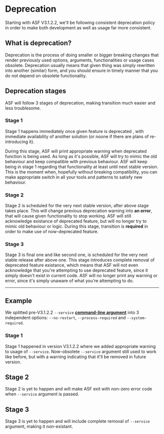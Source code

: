 # Deprecation

Starting with ASF V3.1.2.2, we'll be following consistent deprecation policy in order to make both development as well as usage far more consistent.

## What is deprecation?

Deprecation is the process of doing smaller or bigger breaking changes that render previously used options, arguments, functionalities or usage cases obsolete. Deprecation usually means that given thing was simply rewritten into another (similar) form, and you should ensure in timely manner that you do not depend on obsolete functionality.

## Deprecation stages

ASF will follow 3 stages of deprecation, making transition much easier and less troublesome.

### Stage 1

Stage 1 happens immediately once given feature is deprecated , with immediate availability of another solution (or noone if there are plans of re-introducing it).

During this stage, ASF will print appropriate warning when deprecated function is being used. As long as it's possible, ASF will try to mimic the old behaviour and keep compatible with previous behaviour. ASF will keep being in stage 1 regarding that functionality at least until next stable version. This is the moment when, hopefully without breaking compatibility, you can make appropriate switch in all your tools and patterns to satisfy new behaviour.

### Stage 2

Stage 2 is scheduled for the very next stable version, after above stage takes place. This will change previous deprecation warning into **an error**, that will cause given functionality to stop working. ASF will still acknowledge existance of deprecated feature, but will no longer try to mimic old behaviour or logic. During this stage, transition is **required** in order to make use of now-deprecated feature.

### Stage 3

Stage 3 is final one and like second one, is scheduled for the very next stable release after above one. This stage introduces complete removal of deprecated feature existance, which means that ASF will not even acknowledge that you're attempting to use deprecated feature, since it simply doesn't exist in current code. ASF will no longer print any warning or error, since it's simply unaware of what you're attempting to do.

---

## Example

We splitted pre-V3.1.2.2 `--service` **[command-line argument](https://github.com/JustArchi/ArchiSteamFarm/wiki/Command-line-arguments)** into 3 independent options: `--no-restart`, `--process-required` and `--system-required`.

### Stage 1

Stage 1 happened in version V3.1.2.2 where we added appropriate warning to usage of `--service`. Now-obsolete `--service` argument still used to work like before, but with a warning indicating that it'll be removed in future version.

## Stage 2

Stage 2 is yet to happen and will make ASF exit with non-zero error code when `--service` argument is passed.

## Stage 3

Stage 3 is yet to happen and will include complete removal of `--service` argument, making it non-existant.